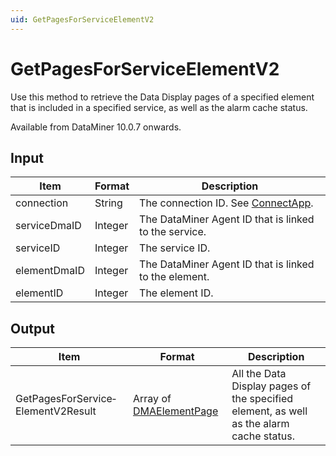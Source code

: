 ```yaml
---
uid: GetPagesForServiceElementV2
---
```


# GetPagesForServiceElementV2

Use this method to retrieve the Data Display pages of a specified element that is included in a specified service, as well as the alarm cache status.

Available from DataMiner 10.0.7 onwards.

## Input

| Item         | Format  | Description                                                                      |
|--------------|---------|----------------------------------------------------------------------------------|
| connection   | String  | The connection ID. See [ConnectApp](xref:ConnectApp). |
| serviceDmaID | Integer | The DataMiner Agent ID that is linked to the service.                            |
| serviceID    | Integer | The service ID.                                                                  |
| elementDmaID | Integer | The DataMiner Agent ID that is linked to the element.                            |
| elementID    | Integer | The element ID.                                                                  |

## Output

| Item | Format | Description |
|--|--|--|
| GetPagesForService­ElementV2Result | Array of [DMAElementPage](xref:DMAElementPage) | All the Data Display pages of the specified element, as well as the alarm cache status. |
